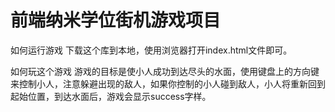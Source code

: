 前端纳米学位街机游戏项目
===============================

如何运行游戏
下载这个库到本地，使用浏览器打开index.html文件即可。

如何玩这个游戏
游戏的目标是使小人成功到达尽头的水面，使用键盘上的方向键来控制小人，注意躲避出现的敌人，如果你控制的小人碰到敌人，小人将重新回到起始位置，到达水面后，游戏会显示success字样。
